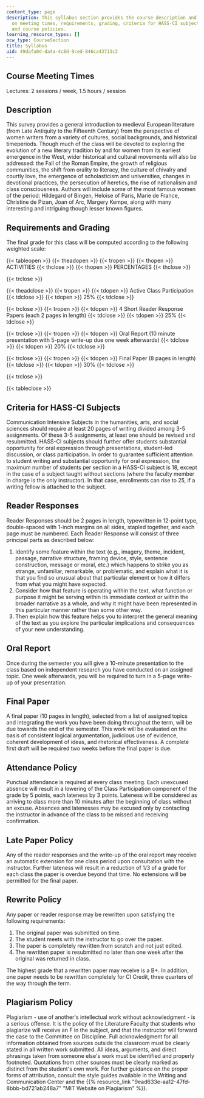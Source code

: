 ```yaml
---
content_type: page
description: This syllabus section provides the course description and information
  on meeting times, requirements, grading, criteria for HASS-CI subjects, assignments,
  and course policies.
learning_resource_types: []
ocw_type: CourseSection
title: Syllabus
uid: 49dafa0d-da4a-4c8d-9ced-846ca43713c3
---
```


Course Meeting Times
--------------------

Lectures: 2 sessions / week, 1.5 hours / session

Description
-----------

This survey provides a general introduction to medieval European literature (from Late Antiquity to the Fifteenth Century) from the perspective of women writers from a variety of cultures, social backgrounds, and historical timeperiods. Though much of the class will be devoted to exploring the evolution of a new literary tradition by and for women from its earliest emergence in the West, wider historical and cultural movements will also be addressed: the Fall of the Roman Empire, the growth of religious communities, the shift from orality to literacy, the culture of chivalry and courtly love, the emergence of scholasticism and universities, changes in devotional practices, the persecution of heretics, the rise of nationalism and class consciousness. Authors will include some of the most famous women of the period: Hildegard of Bingen, Heloise of Paris, Marie de France, Christine de Pizan, Joan of Arc, Margery Kempe, along with many interesting and intriguing though lesser known figures.

Requirements and Grading
------------------------

The final grade for this class will be computed according to the following weighted scale:

{{< tableopen >}}
{{< theadopen >}}
{{< tropen >}}
{{< thopen >}}
ACTIVITIES
{{< thclose >}}
{{< thopen >}}
PERCENTAGES
{{< thclose >}}

{{< trclose >}}

{{< theadclose >}}
{{< tropen >}}
{{< tdopen >}}
Active Class Participation
{{< tdclose >}}
{{< tdopen >}}
25%
{{< tdclose >}}

{{< trclose >}}
{{< tropen >}}
{{< tdopen >}}
4 Short Reader Response Papers (each 2 pages in length)
{{< tdclose >}}
{{< tdopen >}}
25%
{{< tdclose >}}

{{< trclose >}}
{{< tropen >}}
{{< tdopen >}}
Oral Report (10 minute presentation with 5-page write-up due one week afterwards)
{{< tdclose >}}
{{< tdopen >}}
20%
{{< tdclose >}}

{{< trclose >}}
{{< tropen >}}
{{< tdopen >}}
Final Paper (8 pages in length)
{{< tdclose >}}
{{< tdopen >}}
30%
{{< tdclose >}}

{{< trclose >}}

{{< tableclose >}}

Criteria for HASS-CI Subjects
-----------------------------

Communication Intensive Subjects in the humanities, arts, and social sciences should require at least 20 pages of writing divided among 3-5 assignments. Of these 3-5 assignments, at least one should be revised and resubmitted. HASS-CI subjects should further offer students substantial opportunity for oral expression through presentations, student-led discussion, or class participation. In order to guarantee sufficient attention to student writing and substantial opportunity for oral expression, the maximum number of students per section in a HASS-CI subject is 18, except in the case of a subject taught without sections (where the faculty member in charge is the only instructor). In that case, enrollments can rise to 25, if a writing fellow is attached to the subject.

Reader Responses
----------------

Reader Responses should be 2 pages in length, typewritten in 12-point type, double-spaced with 1-inch margins on all sides, stapled together, and each page must be numbered. Each Reader Response will consist of three principal parts as described below:

1.  Identify some feature within the text (e.g., imagery, theme, incident, passage, narrative structure, framing device, style, sentence construction, message or moral, etc.) which happens to strike you as strange, unfamiliar, remarkable, or problematic, and explain what it is that you find so unusual about that particular element or how it differs from what you might have expected.
2.  Consider how that feature is operating within the text, what function or purpose it might be serving within its immediate context or within the broader narrative as a whole, and why it might have been represented in this particular manner rather than some other way.
3.  Then explain how this feature helps you to interpret the general meaning of the text as you explore the particular implications and consequences of your new understanding.

Oral Report
-----------

Once during the semester you will give a 10-minute presentation to the class based on independent research you have conducted on an assigned topic. One week afterwards, you will be required to turn in a 5-page write-up of your presentation.

Final Paper
-----------

A final paper (10 pages in length), selected from a list of assigned topics and integrating the work you have been doing throughout the term, will be due towards the end of the semester. This work will be evaluated on the basis of consistent logical argumentation, judicious use of evidence, coherent development of ideas, and rhetorical effectiveness. A complete first draft will be required two weeks before the final paper is due.

Attendance Policy
-----------------

Punctual attendance is required at every class meeting. Each unexcused absence will result in a lowering of the Class Participation component of the grade by 5 points, each lateness by 3 points. Lateness will be considered as arriving to class more than 10 minutes after the beginning of class without an excuse. Absences and latenesses may be excused only by contacting the instructor in advance of the class to be missed and receiving confirmation.

Late Paper Policy
-----------------

Any of the reader responses and the write-up of the oral report may receive an automatic extension for one class period upon consultation with the instructor. Further lateness will result in a reduction of 1/3 of a grade for each class the paper is overdue beyond that time. No extensions will be permitted for the final paper.

Rewrite Policy
--------------

Any paper or reader response may be rewritten upon satisfying the following requirements:

1.  The original paper was submitted on time.
2.  The student meets with the instructor to go over the paper.
3.  The paper is completely rewritten from scratch and not just edited.
4.  The rewritten paper is resubmitted no later than one week after the original was returned in class. 

The highest grade that a rewritten paper may receive is a B+. In addition, one paper needs to be rewritten completely for CI Credit, three quarters of the way through the term.

Plagiarism Policy
-----------------

Plagiarism - use of another's intellectual work without acknowledgment - is a serious offense. It is the policy of the Literature Faculty that students who plagiarize will receive an F in the subject, and that the instructor will forward the case to the Committee on Discipline. Full acknowledgment for all information obtained from sources outside the classroom must be clearly stated in all written work submitted. All ideas, arguments, and direct phrasings taken from someone else's work must be identified and properly footnoted. Quotations from other sources must be clearly marked as distinct from the student's own work. For further guidance on the proper forms of attribution, consult the style guides available in the Writing and Communication Center and the {{% resource_link "9ead633e-aa12-47fd-8bbb-bd721ab248a7" "MIT Website on Plagiarism" %}}.